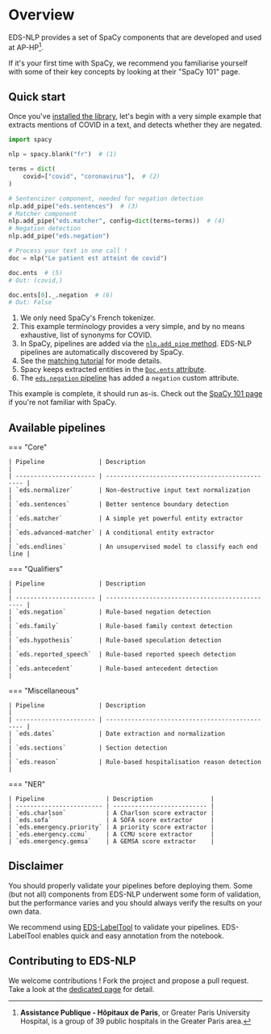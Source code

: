 # Overview

EDS-NLP provides a set of SpaCy components that are developed and used at AP-HP[^1].

If it's your first time with SpaCy, we recommend you familiarise yourself with some of their key concepts by looking at their "SpaCy 101" page.

## Quick start

Once you've [installed the library](home/installation.md), let's begin with a very simple example that extracts mentions of COVID in a text, and detects whether they are negated.

```python
import spacy

nlp = spacy.blank("fr")  # (1)

terms = dict(
    covid=["covid", "coronavirus"],  # (2)
)

# Sentencizer component, needed for negation detection
nlp.add_pipe("eds.sentences")  # (3)
# Matcher component
nlp.add_pipe("eds.matcher", config=dict(terms=terms))  # (4)
# Negation detection
nlp.add_pipe("eds.negation")

# Process your text in one call !
doc = nlp("Le patient est atteint de covid")

doc.ents  # (5)
# Out: (covid,)

doc.ents[0]._.negation  # (6)
# Out: False
```

1. We only need SpaCy's French tokenizer.
1. This example terminology provides a very simple, and by no means exhaustive, list of synonyms for COVID.
1. In SpaCy, pipelines are added via the [`nlp.add_pipe` method](https://spacy.io/api/language#add_pipe). EDS-NLP pipelines are automatically discovered by SpaCy.
1. See the [matching tutorial](home/tutorials/matching-a-terminology.md) for mode details.
1. Spacy keeps extracted entities in the [`Doc.ents` attribute](https://spacy.io/api/doc#ents).
1. The [`eds.negation` pipeline](pipelines/qualifiers/negation.md) has added a `negation` custom attribute.

This example is complete, it should run as-is. Check out the [SpaCy 101 page](home/spacy101.md) if you're not familiar with SpaCy.

## Available pipelines

=== "Core"

    | Pipeline               | Description                                     |
    | ---------------------- | ----------------------------------------------- |
    | `eds.normalizer`       | Non-destructive input text normalization        |
    | `eds.sentences`        | Better sentence boundary detection              |
    | `eds.matcher`          | A simple yet powerful entity extractor          |
    | `eds.advanced-matcher` | A conditional entity extractor                  |
    | `eds.endlines`         | An unsupervised model to classify each end line |

=== "Qualifiers"

    | Pipeline               | Description                                     |
    | ---------------------- | ----------------------------------------------- |
    | `eds.negation`         | Rule-based negation detection                   |
    | `eds.family`           | Rule-based family context detection             |
    | `eds.hypothesis`       | Rule-based speculation detection                |
    | `eds.reported_speech`  | Rule-based reported speech detection            |
    | `eds.antecedent`       | Rule-based antecedent detection                 |

=== "Miscellaneous"

    | Pipeline               | Description                                     |
    | ---------------------- | ----------------------------------------------- |
    | `eds.dates`            | Date extraction and normalization               |
    | `eds.sections`         | Section detection                               |
    | `eds.reason`           | Rule-based hospitalisation reason detection     |

=== "NER"

    | Pipeline                 | Description                |
    | ------------------------ | -------------------------- |
    | `eds.charlson`           | A Charlson score extractor |
    | `eds.sofa`               | A SOFA score extractor     |
    | `eds.emergency.priority` | A priority score extractor |
    | `eds.emergency.ccmu`     | A CCMU score extractor     |
    | `eds.emergency.gemsa`    | A GEMSA score extractor    |

## Disclaimer

You should properly validate your pipelines before deploying them. Some (but not all) components from EDS-NLP underwent some form of validation, but the performance varies and you should always verify the results on your own data.

We recommend using [EDS-LabelTool](https://gitlab.eds.aphp.fr/datasciencetools/labeltool) to validate your pipelines. EDS-LabelTool enables quick and easy annotation from the notebook.

## Contributing to EDS-NLP

We welcome contributions ! Fork the project and propose a pull request. Take a look at the [dedicated page](development/contributing.md) for detail.

[^1]:
    **Assistance Publique - Hôpitaux de Paris**, or Greater Paris University Hospital,
    is a group of 39 public hospitals in the Greater Paris area.
